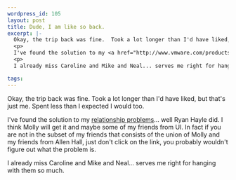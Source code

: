 ```yaml
--- 
wordpress_id: 105
layout: post
title: Dude, I am like so back.
excerpt: |-
  Okay, the trip back was fine.  Took a lot longer than I'd have liked, but that's just me.  Spent less than I expected I would too.
  <p>
  I've found the solution to my <a href="http://www.vmware.com/products/forwindowsnt.html">relationship problems</a>... well Ryan Hayle did.  I think Molly will get it and maybe some of my friends from UI.  In fact if you are not in the subset of my friends that consists of the union of Molly and my friends from Allen Hall, just don't click on the link, you probably wouldn't figure out what the problem is.
  <p>
  I already miss Caroline and Mike and Neal... serves me right for hanging with them so much.

tags: 
---
```


Okay, the trip back was fine.  Took a lot longer than I'd have liked, but that's just me.  Spent less than I expected I would too.
<p>
I've found the solution to my <a href="http://www.vmware.com/products/forwindowsnt.html">relationship problems</a>... well Ryan Hayle did.  I think Molly will get it and maybe some of my friends from UI.  In fact if you are not in the subset of my friends that consists of the union of Molly and my friends from Allen Hall, just don't click on the link, you probably wouldn't figure out what the problem is.
<p>
I already miss Caroline and Mike and Neal... serves me right for hanging with them so much.
